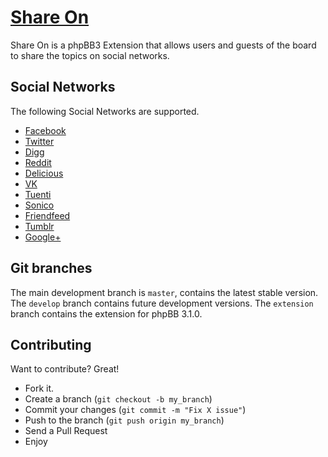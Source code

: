 [Share On](http://www.phpbb.com/customise/db/mod/share_on/)
=============
Share On is a phpBB3 Extension that allows users and guests of the board to share the topics on social networks.


Social Networks
-------
The following Social Networks are supported.
* [Facebook](http://www.facebook.com/)
* [Twitter](http://twitter.com/)
* [Digg](http://digg.com/)
* [Reddit](http://www.reddit.com/)
* [Delicious](http://delicious.com/)
* [VK](http://vk.com/)
* [Tuenti](http://www.tuenti.com/)
* [Sonico](http://www.sonico.com/)
* [Friendfeed](http://friendfeed.com/)
* [Tumblr](http://www.tumblr.com/)
* [Google+](https://plus.google.com/)


Git branches
------------
The main development branch is `master`, contains the latest stable version. The `develop` branch contains future development versions. The `extension` branch contains the extension for phpBB 3.1.0.


Contributing
------------
Want to contribute? Great!
* Fork it.
* Create a branch (`git checkout -b my_branch`)
* Commit your changes (`git commit -m "Fix X issue"`)
* Push to the branch (`git push origin my_branch`)
* Send a Pull Request
* Enjoy
